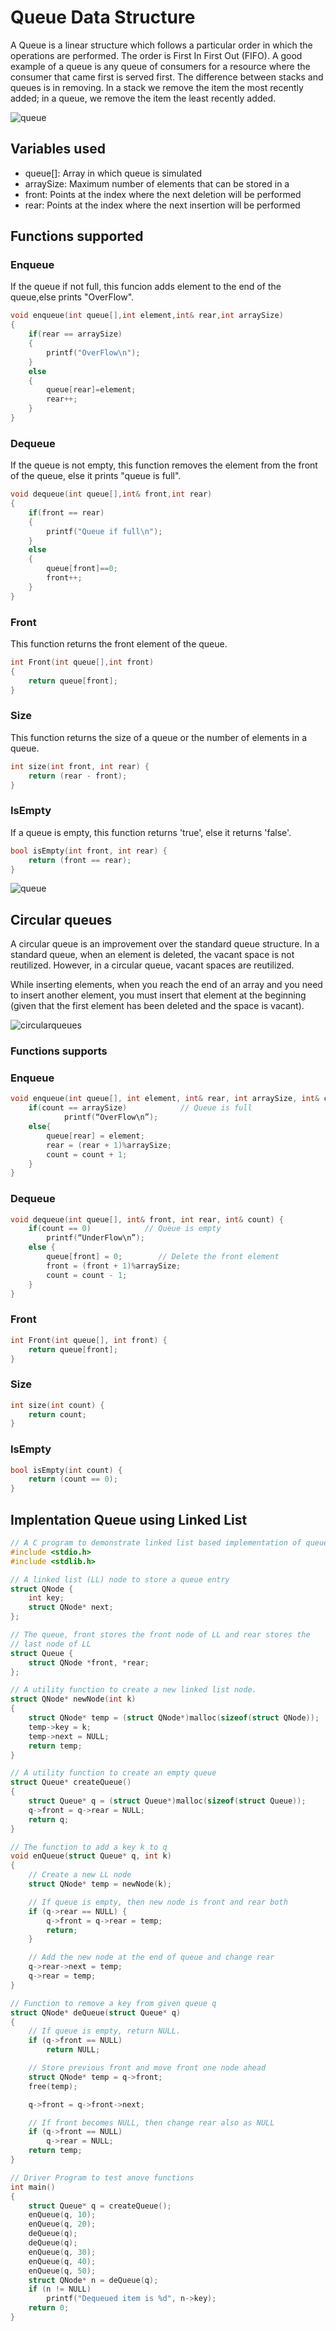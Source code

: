 # Queue Data Structure

A Queue is a linear structure which follows a particular order in which the operations are performed. The order is First In First Out (FIFO). A good example of a queue is any queue of consumers for a resource where the consumer that came first is served first. The difference between stacks and queues is in removing. In a stack we remove the item the most recently added; in a queue, we remove the item the least recently added.

![queue](https://media.geeksforgeeks.org/wp-content/cdn-uploads/gq/2014/02/Queue.png)

## Variables used

- queue[]: Array in which queue is simulated
- arraySize: Maximum number of elements that can be stored in a 
- front: Points at the index where the next deletion will be performed
- rear: Points at the index where the next insertion will be performed
## Functions supported
### Enqueue
If the queue if not full, this funcion adds element to the end of the queue,else prints "OverFlow".
```c
void enqueue(int queue[],int element,int& rear,int arraySize)
{
    if(rear == arraySize)
    {
        printf("OverFlow\n");
    }
    else
    {
        queue[rear]=element;
        rear++;
    }
}
```
### Dequeue
If the queue is not empty, this function removes the element from the front of the queue, else it prints "queue is full".
```c
void dequeue(int queue[],int& front,int rear)
{
    if(front == rear)
    {
        printf("Queue if full\n");
    }
    else
    {
        queue[front]==0;
        front++;
    }       
}
```

### Front
This function returns the front element of the queue.
```c
int Front(int queue[],int front)
{
    return queue[front];
}
```

### Size
This function returns the size of a queue or the number of elements in a queue.
```c
int size(int front, int rear) {
    return (rear - front);
}
```

### IsEmpty
If a queue is empty, this function returns 'true', else it returns 'false'.
```c
bool isEmpty(int front, int rear) {
    return (front == rear);
}
```

![queue](https://he-s3.s3.amazonaws.com/media/uploads/cf1e1c1.png)

## Circular queues

A circular queue is an improvement over the standard queue structure. In a standard queue, when an element is deleted, the vacant space is not reutilized. However, in a circular queue, vacant spaces are reutilized.

While inserting elements, when you reach the end of an array and you need to insert another element, you must insert that element at the beginning (given that the first element has been deleted and the space is vacant).

![circularqueues](https://he-s3.s3.amazonaws.com/media/uploads/51fe410.png)

### Functions supports
### Enqueue
```c
void enqueue(int queue[], int element, int& rear, int arraySize, int& count) {
    if(count == arraySize)            // Queue is full
            printf(“OverFlow\n”);
    else{
        queue[rear] = element;
        rear = (rear + 1)%arraySize;
        count = count + 1;
    }
}
```
### Dequeue
```c
void dequeue(int queue[], int& front, int rear, int& count) {
    if(count == 0)            // Queue is empty
        printf(“UnderFlow\n”);
    else {
        queue[front] = 0;        // Delete the front element
        front = (front + 1)%arraySize;
        count = count - 1;
    }
}
```

### Front
```c
int Front(int queue[], int front) {
    return queue[front];
}
```

### Size
```c
int size(int count) {
    return count;
}
```

### IsEmpty
```c
bool isEmpty(int count) {
    return (count == 0);
}
```

## Implentation Queue using Linked List
```c
// A C program to demonstrate linked list based implementation of queue 
#include <stdio.h> 
#include <stdlib.h> 

// A linked list (LL) node to store a queue entry 
struct QNode { 
	int key; 
	struct QNode* next; 
}; 

// The queue, front stores the front node of LL and rear stores the 
// last node of LL 
struct Queue { 
	struct QNode *front, *rear; 
}; 

// A utility function to create a new linked list node. 
struct QNode* newNode(int k) 
{ 
	struct QNode* temp = (struct QNode*)malloc(sizeof(struct QNode)); 
	temp->key = k; 
	temp->next = NULL; 
	return temp; 
} 

// A utility function to create an empty queue 
struct Queue* createQueue() 
{ 
	struct Queue* q = (struct Queue*)malloc(sizeof(struct Queue)); 
	q->front = q->rear = NULL; 
	return q; 
} 

// The function to add a key k to q 
void enQueue(struct Queue* q, int k) 
{ 
	// Create a new LL node 
	struct QNode* temp = newNode(k); 

	// If queue is empty, then new node is front and rear both 
	if (q->rear == NULL) { 
		q->front = q->rear = temp; 
		return; 
	} 

	// Add the new node at the end of queue and change rear 
	q->rear->next = temp; 
	q->rear = temp; 
} 

// Function to remove a key from given queue q 
struct QNode* deQueue(struct Queue* q) 
{ 
	// If queue is empty, return NULL. 
	if (q->front == NULL) 
		return NULL; 

	// Store previous front and move front one node ahead 
	struct QNode* temp = q->front; 
	free(temp); 

	q->front = q->front->next; 

	// If front becomes NULL, then change rear also as NULL 
	if (q->front == NULL) 
		q->rear = NULL; 
	return temp; 
} 

// Driver Program to test anove functions 
int main() 
{ 
	struct Queue* q = createQueue();
	enQueue(q, 10);
	enQueue(q, 20);
	deQueue(q);
    deQueue(q);
	enQueue(q, 30);
	enQueue(q, 40);
	enQueue(q, 50);
	struct QNode* n = deQueue(q); 
	if (n != NULL) 
		printf("Dequeued item is %d", n->key); 
	return 0; 
} 
```
